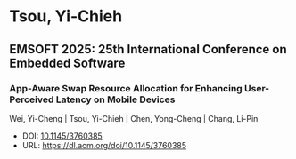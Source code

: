 # Tsou, Yi-Chieh

## EMSOFT 2025: 25th International Conference on Embedded Software

### App-Aware Swap Resource Allocation for Enhancing User-Perceived Latency on Mobile Devices
Wei, Yi-Cheng | Tsou, Yi-Chieh | Chen, Yong-Cheng | Chang, Li-Pin
* DOI: [10.1145/3760385](https://doi.org/10.1145/3760385)
* URL: <https://dl.acm.org/doi/10.1145/3760385>

